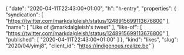 {
  "date": "2020-04-11T22:43:00+01:00",
  "h": "h-entry",
  "properties": {
    "syndication": [
      "https://twitter.com/markdalgleish/status/1248915699113676800"
    ],
    "name": [
      "Like of @markdalgleish's tweet"
    ],
    "like-of": [
      "https://twitter.com/markdalgleish/status/1248915699113676800"
    ],
    "published": [
      "2020-04-11T22:43:00+01:00"
    ]
  },
  "kind": "likes",
  "slug": "2020/04/yimj8",
  "client_id": "https://indigenous.realize.be"
}
